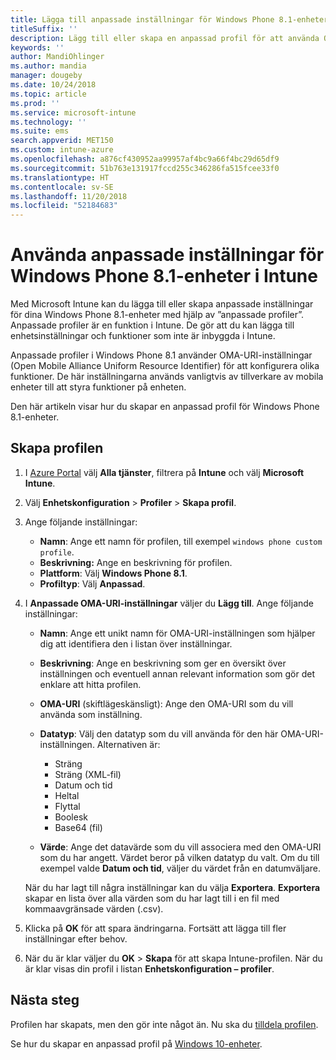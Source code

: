 ```yaml
---
title: Lägga till anpassade inställningar för Windows Phone 8.1-enheter i Microsoft Intune – Azure | Microsoft Docs
titleSuffix: ''
description: Lägg till eller skapa en anpassad profil för att använda OMA-URI-inställningarna för enheter som kör Windows Phone 8.1 i Microsoft Intune.
keywords: ''
author: MandiOhlinger
ms.author: mandia
manager: dougeby
ms.date: 10/24/2018
ms.topic: article
ms.prod: ''
ms.service: microsoft-intune
ms.technology: ''
ms.suite: ems
search.appverid: MET150
ms.custom: intune-azure
ms.openlocfilehash: a876cf430952aa99957af4bc9a66f4bc29d65df9
ms.sourcegitcommit: 51b763e131917fccd255c346286fa515fcee33f0
ms.translationtype: HT
ms.contentlocale: sv-SE
ms.lasthandoff: 11/20/2018
ms.locfileid: "52184683"
---
```

# <a name="use-custom-settings-for-windows-phone-81-devices-in-intune"></a>Använda anpassade inställningar för Windows Phone 8.1-enheter i Intune

Med Microsoft Intune kan du lägga till eller skapa anpassade inställningar för dina Windows Phone 8.1-enheter med hjälp av ”anpassade profiler”. Anpassade profiler är en funktion i Intune. De gör att du kan lägga till enhetsinställningar och funktioner som inte är inbyggda i Intune.

Anpassade profiler i Windows Phone 8.1 använder OMA-URI-inställningar (Open Mobile Alliance Uniform Resource Identifier) för att konfigurera olika funktioner. De här inställningarna används vanligtvis av tillverkare av mobila enheter till att styra funktioner på enheten.

Den här artikeln visar hur du skapar en anpassad profil för Windows Phone 8.1-enheter. 

## <a name="create-the-profile"></a>Skapa profilen

1. I [Azure Portal](https://portal.azure.com) välj **Alla tjänster**, filtrera på **Intune** och välj **Microsoft Intune**.
2. Välj **Enhetskonfiguration** > **Profiler** > **Skapa profil**.
3. Ange följande inställningar:

    - **Namn**: Ange ett namn för profilen, till exempel `windows phone custom profile`.
    - **Beskrivning:** Ange en beskrivning för profilen.
    - **Plattform**: Välj **Windows Phone 8.1**.
    - **Profiltyp**: Välj **Anpassad**.

4. I **Anpassade OMA-URI-inställningar** väljer du **Lägg till**. Ange följande inställningar:

    - **Namn**: Ange ett unikt namn för OMA-URI-inställningen som hjälper dig att identifiera den i listan över inställningar.
    - **Beskrivning**: Ange en beskrivning som ger en översikt över inställningen och eventuell annan relevant information som gör det enklare att hitta profilen.
    - **OMA-URI** (skiftlägeskänsligt): Ange den OMA-URI som du vill använda som inställning.
    - **Datatyp**: Välj den datatyp som du vill använda för den här OMA-URI-inställningen. Alternativen är:

        - Sträng
        - Sträng (XML-fil)
        - Datum och tid
        - Heltal
        - Flyttal
        - Boolesk
        - Base64 (fil)

    - **Värde**: Ange det datavärde som du vill associera med den OMA-URI som du har angett. Värdet beror på vilken datatyp du valt. Om du till exempel valde **Datum och tid**, väljer du värdet från en datumväljare.

    När du har lagt till några inställningar kan du välja **Exportera**. **Exportera** skapar en lista över alla värden som du har lagt till i en fil med kommaavgränsade värden (.csv).

5. Klicka på **OK** för att spara ändringarna. Fortsätt att lägga till fler inställningar efter behov.
6. När du är klar väljer du **OK** > **Skapa** för att skapa Intune-profilen. När du är klar visas din profil i listan **Enhetskonfiguration – profiler**.

## <a name="next-steps"></a>Nästa steg

Profilen har skapats, men den gör inte något än. Nu ska du [tilldela profilen](device-profile-assign.md).

Se hur du skapar en anpassad profil på [Windows 10-enheter](custom-settings-windows-10.md).